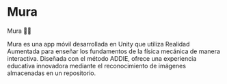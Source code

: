# Mura

Mura 📱🔬

Mura es una app móvil desarrollada en Unity que utiliza Realidad Aumentada para enseñar los fundamentos de la física mecánica de manera interactiva. Diseñada con el método ADDIE, ofrece una experiencia educativa innovadora mediante el reconocimiento de imágenes almacenadas en un repositorio.
